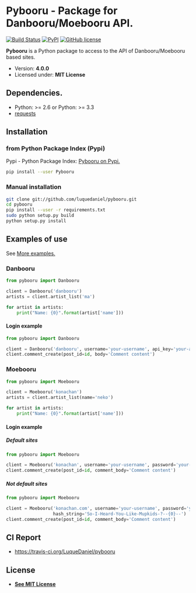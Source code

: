 # Pybooru - Package for Danbooru/Moebooru API.
[![Build Status](https://travis-ci.org/LuqueDaniel/pybooru.svg?branch=master)](https://travis-ci.org/LuqueDaniel/pybooru) [![PyPI](https://img.shields.io/pypi/status/Pybooru.svg?style=flat-square)](https://pypi.python.org/pypi/Pybooru/) [![GitHub license](https://img.shields.io/badge/license-MIT-blue.svg?style=flat-square)](https://raw.githubusercontent.com/LuqueDaniel/pybooru/master/LICENSE)

**Pybooru** is a Python package to access to the API of Danbooru/Moebooru based sites.

- Version: **4.0.0**
- Licensed under: **MIT License**

## Dependencies.
- Python: >= 2.6 or Python: >= 3.3
- [requests](http://docs.python-requests.org/en/latest/)

## Installation
### from Python Package Index (Pypi)
Pypi - Python Package Index:
[Pybooru on Pypi.](https://pypi.python.org/pypi/Pybooru/)

```bash
pip install --user Pybooru
```

### Manual installation
```bash
git clone git://github.com/luquedaniel/pybooru.git
cd pybooru
pip install --user -r requirements.txt
sudo python setup.py build
python setup.py install
```

## Examples of use
See [More examples.](https://github.com/LuqueDaniel/pybooru/tree/master/examples)

### Danbooru
```python
from pybooru import Danbooru

client = Danbooru('danbooru')
artists = client.artist_list('ma')

for artist in artists:
    print("Name: {0}".format(artist['name']))
```

#### Login example
```python
from pybooru import Danbooru

client = Danbooru('danbooru', username='your-username', api_key='your-apikey')
client.comment_create(post_id=id, body='Comment content')
```

### Moebooru
```python
from pybooru import Moebooru

client = Moebooru('konachan')
artists = client.artist_list(name='neko')

for artist in artists:
    print("Name: {0}".format(artist['name']))
```

#### Login example
##### Default sites
```python
from pybooru import Moebooru

client = Moebooru('konachan', username='your-username', password='your-password')
client.comment_create(post_id=id, comment_body='Comment content')
```

##### Not default sites
```python
from pybooru import Moebooru

client = Moebooru('konachan.com', username='your-username', password='your-password',
                  hash_string='So-I-Heard-You-Like-Mupkids-?--{0}--')
client.comment_create(post_id=id, comment_body='Comment content')
```

## CI Report
- https://travis-ci.org/LuqueDaniel/pybooru

## License
- **[See MIT License](https://github.com/LuqueDaniel/pybooru/blob/master/LICENSE)**
